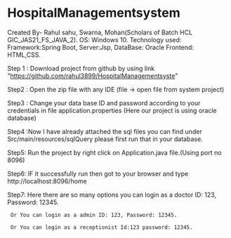 # HospitalManagementsystem
Created By- Rahul sahu, Swarna, Mohan(Scholars of Batch HCL GIC_JAS21_FS_JAVA_2).
OS: Windows 10.
Technology used:
Framework:Spring Boot,
Server:Jsp,
DataBase: Oracle
Frontend: HTML,CSS.

Step 1 :  Download project from github by using link 
"https://github.com/rahul3899/HospitalManagementsyste"

Step2 :  Open the zip file with any IDE (file -> open file from system project) 

Step3 :  Change your data base ID and password according to your credentials in file application.properties
(Here our project is using oracle database)


Step4 :Now I have already attached the sql files you can find under Src/main/resources/sqlQuery please first run that in your database. 

Step5:  Run the project by right click on Application.java file.(Using port no 8096)

Step6: IF it successfully run then got to your browser and type http://localhost:8096/home 


Step7: Here there are so many options you can login as a doctor ID: 123, Password: 12345. 

     Or You can login as a admin ID: 123, Password: 12345.
     
     Or You can login as a receptionist Id:123 password: 12345.
   
